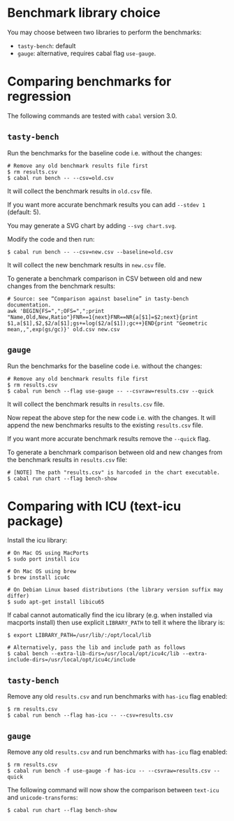 # Benchmark library choice

You may choose between two libraries to perform the benchmarks:

- `tasty-bench`: default
- `gauge`: alternative, requires cabal flag `use-gauge`.

# Comparing benchmarks for regression

The following commands are tested with `cabal` version 3.0.

## `tasty-bench`

Run the benchmarks for the baseline code i.e. without the changes:

```
# Remove any old benchmark results file first
$ rm results.csv
$ cabal run bench -- --csv=old.csv
```

It will collect the benchmark results in `old.csv` file.

If you want more accurate benchmark results you can add `--stdev 1`
(default: 5).

You may generate a SVG chart by adding `--svg chart.svg`.

Modify the code and then run:

```
$ cabal run bench -- --csv=new.csv --baseline=old.csv
```

It will collect the new benchmark results in `new.csv` file.

To generate a benchmark comparison in CSV between old and new changes from the
benchmark results:

```
# Source: see “Comparison against baseline” in tasty-bench documentation.
awk 'BEGIN{FS=",";OFS=",";print "Name,Old,New,Ratio"}FNR==1{next}FNR==NR{a[$1]=$2;next}{print $1,a[$1],$2,$2/a[$1];gs+=log($2/a[$1]);gc++}END{print "Geometric mean,,",exp(gs/gc)}' old.csv new.csv
```

## `gauge`

Run the benchmarks for the baseline code i.e. without the changes:

```
# Remove any old benchmark results file first
$ rm results.csv
$ cabal run bench --flag use-gauge -- --csvraw=results.csv --quick
```

It will collect the benchmark results in `results.csv` file.

Now repeat the above step for the new code i.e. with the changes.
It will append the new benchmarks results to the existing `results.csv` file.

If you want more accurate benchmark results remove the `--quick` flag.

To generate a benchmark comparison between old and new changes from the
benchmark results in `results.csv` file:

```
# [NOTE] The path "results.csv" is harcoded in the chart executable.
$ cabal run chart --flag bench-show
```

# Comparing with ICU (text-icu package)

Install the icu library:

```
# On Mac OS using MacPorts
$ sudo port install icu

# On Mac OS using brew
$ brew install icu4c

# On Debian Linux based distributions (the library version suffix may differ)
$ sudo apt-get install libicu65
```

If cabal cannot automatically find the icu library (e.g. when installed
via macports install) then use explicit `LIBRARY_PATH` to tell it where
the library is:

```
$ export LIBRARY_PATH=/usr/lib/:/opt/local/lib

# Alternatively, pass the lib and include path as follows
$ cabal bench --extra-lib-dirs=/usr/local/opt/icu4c/lib --extra-include-dirs=/usr/local/opt/icu4c/include
```

## `tasty-bench`

Remove any old `results.csv` and run benchmarks with `has-icu` flag enabled:

```
$ rm results.csv
$ cabal run bench --flag has-icu -- --csv=results.csv
```

## `gauge`

Remove any old `results.csv` and run benchmarks with `has-icu` flag enabled:

```
$ rm results.csv
$ cabal run bench -f use-gauge -f has-icu -- --csvraw=results.csv --quick
```

The following command will now show the comparison between `text-icu` and
`unicode-transforms`:

```
$ cabal run chart --flag bench-show
```
